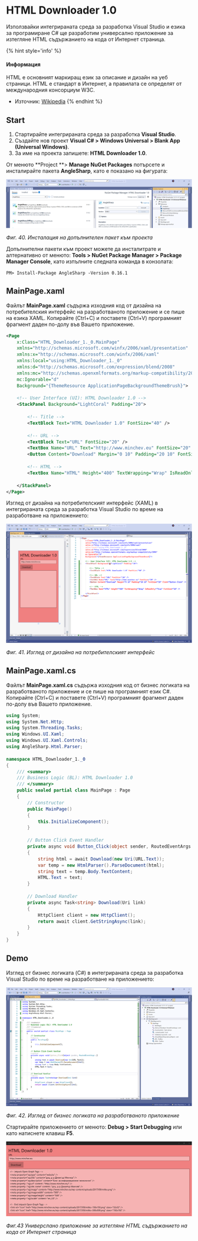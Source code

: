 # HTML Downloader 1.0

Използвайки интегрираната среда за разработка Visual Studio и езика за програмиране C\# ще разработим универсално приложение за изтегляне HTML съдържанието на кода от Интернет страница.

{% hint style='info' %}
#### Информация
HTML е основният маркиращ език за описание и дизайн на уеб страници. HTML е стандарт в Интернет, а правилата се определят от международния консорциум W3C.
- Източник: [Wikipedia](https://en.wikipedia.org/wiki/HTML)
{% endhint %}

## Start

1. Стартирайте интегрираната среда за разработка **Visual Studio**. 
2. Създайте нов проект **Visual C\# &gt; Windows Universal &gt; Blank App \(Universal Windows\)**. 
3. За име на проекта запишете: **HTML Downloader 1.0**.

От менюто **Project **&gt; **Manage NuGet Packages** потърсете и инсталирайте пакета **AngleSharp**, като е показано на фигурата:

![](/images/40_AngleSharp.png)

_Фиг. 40. Инсталация на допълнителен пакет към проекта_

Допълнителни пакети към проект можете да инсталитрате и алтернативно от менюто: **Tools &gt; NuGet Package Manager &gt; Package Manager Console**, като изпълните следната команда в конзолата:

```
PM> Install-Package AngleSharp -Version 0.16.1
```

## MainPage.xaml

Файлът **MainPage.xaml** съдържа изходния код от дизайна на потребителския интерфейс на разработваното приложение и се пише на езика XAML. Копирайте \(Ctrl+C\) и поставете \(Ctrl+V\) програмният фрагмент даден по-долу във Вашето приложение.

```xml
<Page
    x:Class="HTML_Downloader_1._0.MainPage"
    xmlns="http://schemas.microsoft.com/winfx/2006/xaml/presentation"
    xmlns:x="http://schemas.microsoft.com/winfx/2006/xaml"
    xmlns:local="using:HTML_Downloader_1._0"
    xmlns:d="http://schemas.microsoft.com/expression/blend/2008"
    xmlns:mc="http://schemas.openxmlformats.org/markup-compatibility/2006"
    mc:Ignorable="d"
    Background="{ThemeResource ApplicationPageBackgroundThemeBrush}">

    <!-- User Interface (UI): HTML Downloader 1.0 -->
    <StackPanel Background="LightCoral" Padding="20">
        
        <!-- Title -->
        <TextBlock Text="HTML Downloader 1.0" FontSize="40" />

        <!-- URL -->
        <TextBlock Text="URL" FontSize="20" />
        <TextBox Name="URL" Text="http://www.minchev.eu" FontSize="20" />
        <Button Content="Download" Margin="0 10" Padding="20 10" FontSize="20" Click="Button_Click" />
        
        <!-- HTML -->
        <TextBox Name="HTML" Height="400" TextWrapping="Wrap" IsReadOnly="True" FontSize="20" />
    
    </StackPanel>
</Page>

```

Изглед от дизайна на потребителският интерфейс \(XAML\) в интегрираната среда за разработка Visual Studio по време на разработване на приложението:

![](/images/41_HTML_Downloader_1.0_UI.png)

_Фиг. 41. Изглед от дизайна на потребителският интерфейс_

## MainPage.xaml.cs

Файлът **MainPage.xaml.cs** съдържа изходния код от бизнес логиката на разработваното приложение и се пише на програмният език C\#. Копирайте \(Ctrl+C\) и поставете \(Ctrl+V\) програмният фрагмент даден по-долу във Вашето приложение.

```csharp
using System;
using System.Net.Http;
using System.Threading.Tasks;
using Windows.UI.Xaml;
using Windows.UI.Xaml.Controls;
using AngleSharp.Html.Parser;

namespace HTML_Downloader_1._0
{
    /// <summary>
    /// Business Logic (BL): HTML Downloader 1.0
    /// </summary>
    public sealed partial class MainPage : Page
    {
        // Constructor
        public MainPage()
        {
            this.InitializeComponent();
        }

        // Button Click Event Handler
        private async void Button_Click(object sender, RoutedEventArgs e)
        {
            string html = await Download(new Uri(URL.Text));
            var temp = new HtmlParser().ParseDocument(html);
            string text = temp.Body.TextContent;
            HTML.Text = text;
        }

        // Download Handler
        private async Task<string> Download(Uri link)
        {
            HttpClient client = new HttpClient();
            return await client.GetStringAsync(link);
        }
    }
}
```

## Demo

Изглед от бизнес логиката \(C\#\) в интегрираната среда за разработка Visual Studio по време на разработване на приложението:

![](/images/42_HTML_Downloader_1.0_BL.png)

_Фиг. 42. Изглед от бизнес логиката на разработваното приложение_

Стартирайте приложението от менюто: **Debug &gt; Start Debugging** или като натиснете клавиш **F5**.

![](/images/43_HTML_Downloader_1.0_Run.png)

_Фиг.43 Универслано приложение за изтегляне HTML съдържанието на кода от Интернет страница_

